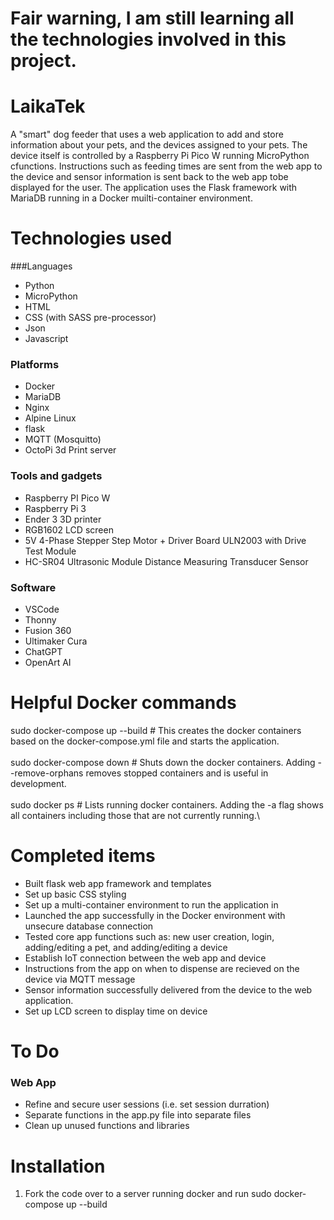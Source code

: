 # Fair warning, I am still learning all the technologies involved in this project. 

# LaikaTek
A "smart" dog feeder that uses a web application to add and store information about your pets, and the devices assigned to your pets. The device itself is controlled by a Raspberry Pi Pico W running MicroPython cfunctions. Instructions such as feeding times are sent from the web app to the device and sensor information is sent back to the web app tobe displayed for the user. The application uses the Flask framework with MariaDB running in a Docker muilti-container environment.

# Technologies used
###Languages
- Python
- MicroPython
- HTML
- CSS (with SASS pre-processor)
- Json
- Javascript
  
### Platforms
- Docker
- MariaDB
- Nginx
- Alpine Linux
- flask
- MQTT (Mosquitto)
- OctoPi 3d Print server

### Tools and gadgets
- Raspberry PI Pico W
- Raspberry Pi 3
- Ender 3 3D printer
- RGB1602 LCD screen
- 5V 4-Phase Stepper Step Motor + Driver Board ULN2003 with Drive Test Module
- HC-SR04 Ultrasonic Module Distance Measuring Transducer Sensor

### Software
- VSCode
- Thonny
- Fusion 360
- Ultimaker Cura
- ChatGPT
- OpenArt AI
    

# Helpful Docker commands

sudo docker-compose up --build # This creates the docker containers based on the docker-compose.yml file and starts the application.\
\
sudo docker-compose down # Shuts down the docker containers. Adding --remove-orphans removes stopped containers and is useful in development.\
\
sudo docker ps # Lists running docker containers. Adding the -a flag shows all containers including those that are not currently running.\


# Completed items
- Built flask web app framework and templates
- Set up basic CSS styling
- Set up a multi-container environment to run the application in
- Launched the app successfully in the Docker environment with unsecure database connection
- Tested core app functions such as: new user creation, login, adding/editing a pet, and adding/editing a device
- Establish IoT connection between the web app and device
- Instructions from the app on when to dispense are recieved on the device via MQTT message
- Sensor information successfully delivered from the device to the web application.
- Set up LCD screen to display time on device

# To Do
### Web App
- Refine and secure user sessions (i.e. set session durration)
- Separate functions in the app.py file into separate files
- Clean up unused functions and libraries
  


# Installation

1. Fork the code over to a server running docker and run sudo docker-compose up --build

